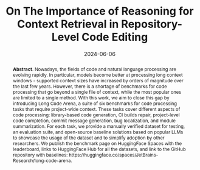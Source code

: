 ---
title: "On The Importance of Reasoning for Context Retrieval in Repository-Level Code Editing"
authors: '<i>Alexander Kovrigin, Aleksandra Eliseeva, Yaroslav Zharov, and Timofey Bryksin</i>'
status: "preprint"
collection: publications
permalink: /publications/2024-06-06-context-retrieval
date: 2024-06-06
venue: "<b>e-Print archive</b>"
pdf: 'https://arxiv.org/abs/2406.04464'
data: 'https://github.com/JetBrains-Research/ai-agents-code-editing'
counter_id: 'P12'
abstract: "<p><b>Abstract</b>. Nowadays, the fields of code and natural language processing are evolving rapidly. In particular, models become better at processing long context windows - supported context sizes have increased by orders of magnitude over the last few years. However, there is a shortage of benchmarks for code processing that go beyond a single file of context, while the most popular ones are limited to a single method. With this work, we aim to close this gap by introducing Long Code Arena, a suite of six benchmarks for code processing tasks that require project-wide context. These tasks cover different aspects of code processing: library-based code generation, CI builds repair, project-level code completion, commit message generation, bug localization, and module summarization. For each task, we provide a manually verified dataset for testing, an evaluation suite, and open-source baseline solutions based on popular LLMs to showcase the usage of the dataset and to simplify adoption by other researchers. We publish the benchmark page on HuggingFace Spaces with the leaderboard, links to HuggingFace Hub for all the datasets, and link to the GitHub repository with baselines: https://huggingface.co/spaces/JetBrains-Research/long-code-arena.</p>"
---